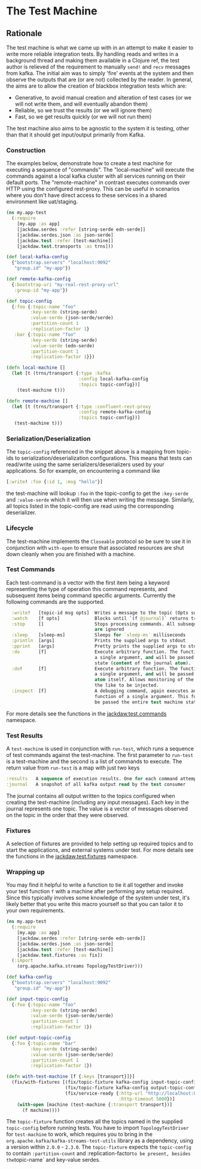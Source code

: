 # The Test Machine

## Rationale

The test machine is what we came up with in an attempt to make it easier to
write more reliable integration tests. By handling reads and writes in a background
thread and making them available in a Clojure ref, the test author is relieved
of the requirement to manually `send!` and `recv` messages from kafka. The initial
aim was to simply 'fire' events at the system and then observe the outputs that
are (or are not) collected by the reader. In general, the aims are to allow the
creation of blackbox integration tests which are:

 * Generative, to avoid manual creation and alteration of test cases (or we will
not write them, and will eventually abandon them)
 * Reliable, so we trust the results (or we will ignore them)
 * Fast, so we get results quickly (or we will not run them)

The test machine also aims to be agnostic to the system it is testing, other
than that it should get input/output primarily from Kafka.

### Construction

The examples below, demonstrate how to create a test machine for executing a
sequence of "commands". The "local-machine" will execute the commands against a
local kafka cluster with all services running on their default ports. The
"remote-machine" in contrast executes commands over HTTP using the configured
rest-proxy. This can be useful in scenarios where you don't have direct access
to these services in a shared environment like uat/staging.

```clojure
(ns my.app-test
  (:require
    [my.app :as app]
    [jackdaw.serdes :refer [string-serde edn-serde]]
    [jackdaw.serdes.json :as json-serde]
    [jackdaw.test :refer [test-machine]]
    [jackdaw.test.transports :as trns]))

(def local-kafka-config
  {"bootstrap.servers" "localhost:9092"
   "group.id" "my-app"})

(def remote-kafka-config
  {:bootstrap-uri "my-real-rest-proxy-url"
   :group-id "my-app"})

(def topic-config
  {:foo {:topic-name "foo"
         :key-serde (string-serde)
         :value-serde (json-serde/serde)
         :partition-count 1
         :replication-factor 1}
   :bar {:topic-name "foo"
         :key-serde (string-serde)
         :value-serde (edn-serde)
         :partition-count 1
         :replication-factor 1}})

(defn local-machine []
  (let [t (trns/transport {:type :kafka
                           :config local-kafka-config
                           :topics topic-config})]
    (test-machine t)))

(defn remote-machine []
  (let [t (trns/transport {:type :confluent-rest-proxy
                           :config remote-kafka-config
                           :topics topic-config})]
   (test-machine t)))
```

### Serialization/Deserialization

The `topic-config` referenced in the snippet above is a mapping from topic-ids to
serialization/deserialization configurations. This means that tests can read/write
using the same serializers/deserializers used by your applications. So for example, on
encountering a command like

```clojure
[:write! :foo {:id 1, :msg "hello"}]
```

the test-machine will lookup `:foo` in the topic-config to get the `:key-serde`
and `:value-serde` which it will then use when writing the message. Similarly, all topics
listed in the topic-config are read using the corresponding deserializer.

### Lifecycle

The test-machine implements the `Closeable` protocol so be sure to use it in
conjunction with `with-open` to ensure that associated resources are shut down
cleanly when you are finished with a machine.

### Test Commands

Each test-command is a vector with the first item being a keyword representing the
type of operation this command represents, and subsequent items being command
specific arguments. Currently the following commands are the supported.

```clojure
  :write!   [topic-id msg opts]  Writes a message to the topic (Opts supports :key-fn, :partition, :partition-fn, :key, :timeout)
  :watch    [f opts]             Blocks until `(f @journal)` returns truthy
  :stop     []                   Stops processing commands. All subsequent commands
                                 are ignored
  :sleep    [sleep-ms]           Sleeps for `sleep-ms` milliseconds
  :println  [args]               Prints the supplied args to stdout
  :pprint   [args]               Pretty prints the supplied args to stdout
  :do       [f]                  Execute arbitrary function. The function should take
                                 a single argument, and will be passed the journal
                                 state (content of the journal atom).
  :do!      [f]                  Execute arbitrary function. The function should take
                                 a single argument, and will be passed the journal
                                 atom itself. Allows monitoring of the joural or
                                 the like to be injected.
  :inspect  [f]                  A debugging command, again executes an arbitrary
                                 function of a single argument. This function will
                                 be passed the entire test machine state.
```
For more details see the functions in the [jackdaw.test.commands](https://cljdoc.org/d/fundingcircle/jackdaw/CURRENT/api/jackdaw.test.commands) namespace.

### Test Results

A `test-machine` is used in conjunction with `run-test`, which runs a sequence of test commands against the test-machine. The first parameter to `run-test` is a test-machine and the second is a list of commands to execute. The return value from `run-test` is a map with just two keys

```clojure
:results   A sequence of execution results. One for each command attempted
:journal   A snapshot of all kafka output read by the test consumer
```

The journal contains all output written to the topics configured when creating
the test-machine (including any input messages). Each key in the journal
represents one topic. The value is a vector of messages observed on the topic
in the order that they were observed.

### Fixtures

A selection of fixtures are provided to help setting up required topics and
to start the applications, and external systems under test. For more details
see the functions in the [jackdaw.test.fixtures](https://cljdoc.org/d/fundingcircle/jackdaw/CURRENT/api/jackdaw.test.fixtures) namespace.

### Wrapping up

You may find it helpful to write a function to tie it all together and invoke
your test function `f` with a machine after performing any setup required. Since
this typically involves some knowledge of the system under test, it's likely
better that you write this macro yourself so that you can tailor it to your own
requirements.

```clojure
(ns my.app-test
  (:require
    [my.app :as app]
    [jackdaw.serdes :refer [string-serde edn-serde]]
    [jackdaw.serdes.json :as json-serde]
    [jackdaw.test :refer [test-machine]]
    [jackdaw.test.fixtures :as fix])
  (:import
    (org.apache.kafka.streams TopologyTestDriver)))

(def kafka-config
  {"bootstrap.servers" "localhost:9092"
   "group.id" "my-app"})

(def input-topic-config
  {:foo {:topic-name "foo"
         :key-serde (string-serde)
         :value-serde (json-serde/serde)
         :partition-count 1
         :replication-factor 1})

(def output-topic-config
  {:foo {:topic-name "bar"
         :key-serde (string-serde)
         :value-serde (json-serde/serde)
         :partition-count 1
         :replication-factor 1})

(defn with-test-machine [f {:keys [transport}]}]
  (fix/with-fixtures [(fix/topic-fixture kafka-config input-topic-config)
                      (fix/topic-fixture kafka-config output-topic-config)
                      (fix/service-ready {:http-url "http://localhost:8082"
                                          :http-timeout 5000})]
    (with-open [machine (test-machine {:transport transport})]
      (f machine))))
```

The `topic-fixture` function creates all the topics named in the supplied `topic-config` before running tests. You have to import `TopologyTestDriver` for `test-machine` to work, which requires you to bring in the `org.apache.kafka/kafka-streams-test-utils` library as a dependency, using a version within `2.0.0` - `2.3.0`. The `topic-fixture` expects the `topic-config` to contain `:partition-count` and :replication-factor` to be present, besides the `topic-name` and key-value serdes.
